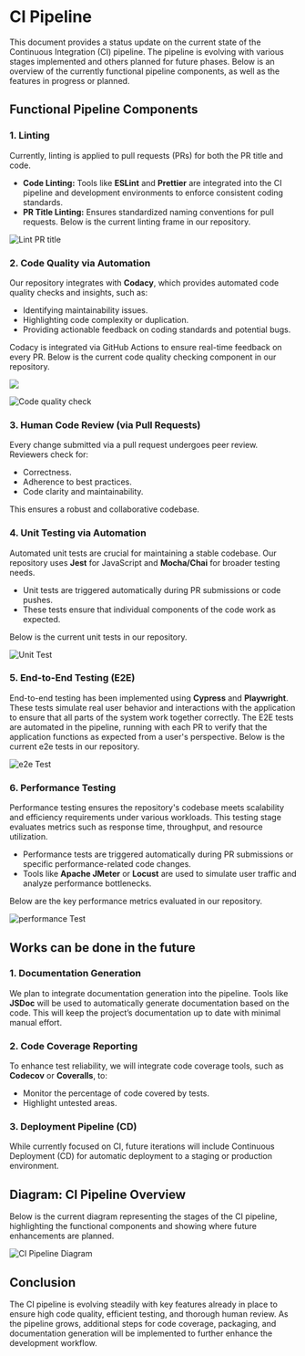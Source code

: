 # CI Pipeline

This document provides a status update on the current state of the Continuous Integration (CI) pipeline. The pipeline is evolving with various stages implemented and others planned for future phases. Below is an overview of the currently functional pipeline components, as well as the features in progress or planned.

## Functional Pipeline Components

### 1. **Linting**  

Currently, linting is applied to pull requests (PRs) for both the PR title and code.

- **Code Linting:** Tools like **ESLint** and **Prettier** are integrated into the CI pipeline and development environments to enforce consistent coding standards.
- **PR Title Linting:** Ensures standardized naming conventions for pull requests.
Below is the current linting frame in our repository.

![Lint PR title](./linting.png)

### 2. **Code Quality via Automation**

Our repository integrates with **Codacy**, which provides automated code quality checks and insights, such as:

- Identifying maintainability issues.
- Highlighting code complexity or duplication.
- Providing actionable feedback on coding standards and potential bugs.

Codacy is integrated via GitHub Actions to ensure real-time feedback on every PR.
Below is the current code quality checking component in our repository.

![ ](./code-quality1.png)

![Code quality check](code-quality2.png)

### 3. **Human Code Review (via Pull Requests)**

 Every change submitted via a pull request undergoes peer review. Reviewers check for:

- Correctness.
- Adherence to best practices.
- Code clarity and maintainability.

This ensures a robust and collaborative codebase.

### 4. **Unit Testing via Automation**

Automated unit tests are crucial for maintaining a stable codebase. Our repository uses **Jest** for JavaScript and **Mocha/Chai** for broader testing needs.

- Unit tests are triggered automatically during PR submissions or code pushes.
- These tests ensure that individual components of the code work as expected.

Below is the current unit tests in our repository.

![Unit Test](./unit.png)

### 5. **End-to-End Testing (E2E)**

End-to-end testing has been implemented using **Cypress** and **Playwright**. These tests simulate real user behavior and interactions with the application to ensure that all parts of the system work together correctly. The E2E tests are automated in the pipeline, running with each PR to verify that the application functions as expected from a user's perspective.
Below is the current e2e tests in our repository.

![e2e Test](./e2e.png)

### 6. **Performance Testing**

Performance testing ensures the repository's codebase meets scalability and efficiency requirements under various workloads. This testing stage evaluates metrics such as response time, throughput, and resource utilization.

- Performance tests are triggered automatically during PR submissions or specific performance-related code changes.
- Tools like **Apache JMeter** or **Locust** are used to simulate user traffic and analyze performance bottlenecks.

Below are the key performance metrics evaluated in our repository.

![performance Test](./performance.png)

## Works can be done in the future

### 1. **Documentation Generation**

We plan to integrate documentation generation into the pipeline. Tools like **JSDoc** will be used to automatically generate documentation based on the code. This will keep the project’s documentation up to date with minimal manual effort.

### 2. **Code Coverage Reporting**

To enhance test reliability, we will integrate code coverage tools, such as **Codecov** or **Coveralls**, to:

- Monitor the percentage of code covered by tests.
- Highlight untested areas.

### 3. **Deployment Pipeline (CD)**

While currently focused on CI, future iterations will include Continuous Deployment (CD) for automatic deployment to a staging or production environment.

## Diagram: CI Pipeline Overview

Below is the current diagram representing the stages of the CI pipeline, highlighting the functional components and showing where future enhancements are planned.

![CI Pipeline Diagram](./cicd.drawio.png)

## Conclusion

The CI pipeline is evolving steadily with key features already in place to ensure high code quality, efficient testing, and thorough human review. As the pipeline grows, additional steps for code coverage, packaging, and documentation generation will be implemented to further enhance the development workflow.
